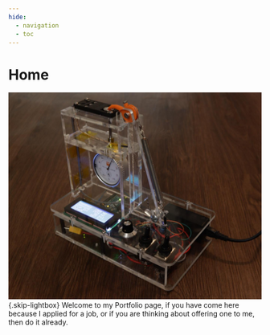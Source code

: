 ```yaml
---
hide:
  - navigation
  - toc
---
```

# Home
![SMA-PZT Actiator](images/PhD-SMAPZT-1.jpg){.skip-lightbox}
Welcome to my Portfolio page, if you have come here because I applied for a job, or if you are thinking about offering one to me, then do it already.
